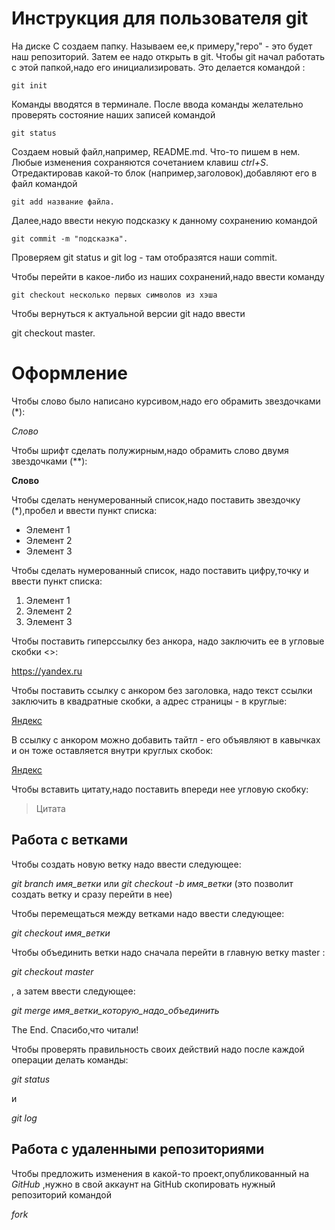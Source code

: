 # Инструкция для пользователя git

На диске С создаем папку. Называем ее,к примеру,"repo" - это будет наш репозиторий. Затем ее надо открыть в git. Чтобы git начал работать с этой папкой,надо его инициализировать. Это делается командой :

    git init

Команды вводятся в терминале. После ввода команды желательно проверять состояние наших записей командой 

    git status 

Создаем новый файл,например, README.md. Что-то пишем в нем. Любые изменения сохраняются сочетанием клавиш *ctrl+S*. Отредактировав какой-то блок (например,заголовок),добавляют его в файл командой 

    git add название файла.

 Далее,надо ввести некую подсказку к данному сохранению командой 
 
    git commit -m "подсказка". 
 
 Проверяем git status и git log - там отобразятся наши commit. 

Чтобы перейти в какое-либо из наших сохранений,надо ввести команду 

    git checkout несколько первых символов из хэша

Чтобы вернуться к актуальной версии git надо ввести

git checkout master.

# Оформление

Чтобы слово было написано курсивом,надо его обрамить звездочками (*):

*Слово*

Чтобы шрифт сделать полужирным,надо обрамить слово двумя звездочками (**):

**Слово**

Чтобы сделать ненумерованный список,надо поставить звездочку (*),пробел и ввести пункт списка:

* Элемент 1
* Элемент 2
* Элемент 3

Чтобы сделать нумерованный список, надо поставить цифру,точку и ввести пункт списка:

 1. Элемент 1
 2. Элемент 2
 3. Элемент 3

 Чтобы поставить гиперссылку без анкора, надо заключить ее в угловые скобки <>:

 <https://yandex.ru>

 Чтобы поставить ссылку с анкором без заголовка, надо текст ссылки заключить в квадратные скобки, а адрес страницы - в круглые:

 [Яндекс](https://yandex.ru)

 В ссылку с анкором можно добавить тайтл - его объявляют в кавычках и он тоже оставляется внутри круглых скобок:

 [Яндекс](https://yandex.ru "Офигенный поисковик" )

 Чтобы вставить цитату,надо поставить впереди нее угловую скобку:

 > Цитата 

 
 ## Работа с ветками

 Чтобы создать новую ветку надо ввести следующее:

 *git branch имя_ветки* или *git checkout -b имя_ветки* (это позволит создать ветку и сразу перейти в нее)

 Чтобы перемещаться между ветками надо ввести следующее:

 *git checkout имя_ветки*

 
 Чтобы объединить ветки надо сначала перейти в главную ветку master : 
 
 *git checkout master* 
 
 , а затем ввести следующее:

 *git merge имя_ветки_которую_надо_объединить*

 The End. Спасибо,что читали!


Чтобы проверять правильность своих действий надо после каждой операции делать команды:

*git status* 

и 

*git log*

## Работа с удаленными репозиториями

Чтобы предложить изменения в какой-то проект,опубликованный на *GitHub* ,нужно в свой аккаунт на GitHub скопировать нужный репозиторий командой

*fork*

